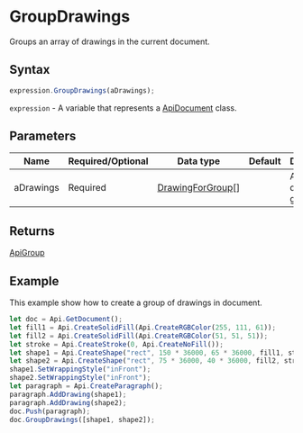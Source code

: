 # GroupDrawings

Groups an array of drawings in the current document.

## Syntax

```javascript
expression.GroupDrawings(aDrawings);
```

`expression` - A variable that represents a [ApiDocument](../ApiDocument.md) class.

## Parameters

| **Name** | **Required/Optional** | **Data type** | **Default** | **Description** |
| ------------- | ------------- | ------------- | ------------- | ------------- |
| aDrawings | Required | [DrawingForGroup](../../Enumeration/DrawingForGroup.md)[] |  | An array of drawings to group. |

## Returns

[ApiGroup](../../ApiGroup/ApiGroup.md)

## Example

This example show how to create a group of drawings in document.

```javascript editor-
let doc = Api.GetDocument();
let fill1 = Api.CreateSolidFill(Api.CreateRGBColor(255, 111, 61));
let fill2 = Api.CreateSolidFill(Api.CreateRGBColor(51, 51, 51));
let stroke = Api.CreateStroke(0, Api.CreateNoFill());
let shape1 = Api.CreateShape("rect", 150 * 36000, 65 * 36000, fill1, stroke);
let shape2 = Api.CreateShape("rect", 75 * 36000, 40 * 36000, fill2, stroke);
shape1.SetWrappingStyle("inFront");
shape2.SetWrappingStyle("inFront");
let paragraph = Api.CreateParagraph();
paragraph.AddDrawing(shape1);
paragraph.AddDrawing(shape2);
doc.Push(paragraph);
doc.GroupDrawings([shape1, shape2]);
```
